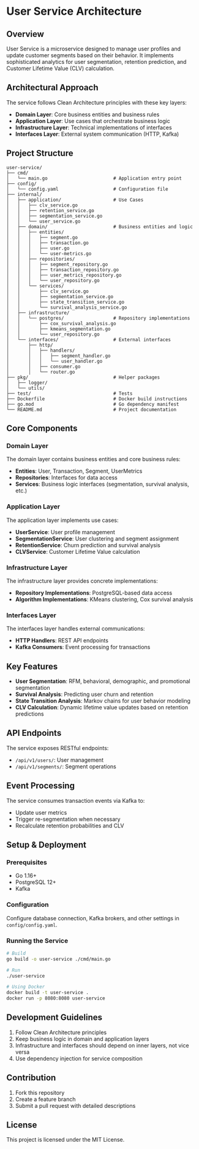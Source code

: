 # User Service Architecture

## Overview

User Service is a microservice designed to manage user profiles and update customer segments based on their behavior. It implements sophisticated analytics for user segmentation, retention prediction, and Customer Lifetime Value (CLV) calculation.

## Architectural Approach

The service follows Clean Architecture principles with these key layers:

- **Domain Layer**: Core business entities and business rules
- **Application Layer**: Use cases that orchestrate business logic
- **Infrastructure Layer**: Technical implementations of interfaces
- **Interfaces Layer**: External system communication (HTTP, Kafka)

## Project Structure

```
user-service/
├── cmd/
│   └── main.go                        # Application entry point
├── config/
│   └── config.yaml                    # Configuration file
├── internal/
│   ├── application/                   # Use Cases
│   │   ├── clv_service.go
│   │   ├── retention_service.go
│   │   ├── segmentation_service.go
│   │   └── user_service.go
│   ├── domain/                        # Business entities and logic
│   │   ├── entities/
│   │   │   ├── segment.go
│   │   │   ├── transaction.go
│   │   │   ├── user.go
│   │   │   └── user-metrics.go
│   │   ├── repositories/
│   │   │   ├── segment_repository.go
│   │   │   ├── transaction_repository.go
│   │   │   ├── user_metrics_repository.go
│   │   │   └── user_repository.go
│   │   └── services/
│   │       ├── clv_service.go
│   │       ├── segmentation_service.go
│   │       ├── state_transition_service.go
│   │       └── survival_analysis_service.go
│   ├── infrastructure/
│   │   └── postgres/                  # Repository implementations
│   │       ├── cox_survival_analysis.go
│   │       ├── kmeans_segmentation.go
│   │       └── user_repository.go
│   └── interfaces/                    # External interfaces
│       ├── http/
│       │   ├── handlers/
│       │   │   ├── segment_handler.go
│       │   │   └── user_handler.go
│       │   ├── consumer.go
│       │   └── router.go
├── pkg/                               # Helper packages
│   ├── logger/
│   └── utils/
├── test/                              # Tests
├── Dockerfile                         # Docker build instructions
├── go.mod                             # Go dependency manifest
└── README.md                          # Project documentation
```

## Core Components

### Domain Layer

The domain layer contains business entities and core business rules:

- **Entities**: User, Transaction, Segment, UserMetrics
- **Repositories**: Interfaces for data access
- **Services**: Business logic interfaces (segmentation, survival analysis, etc.)

### Application Layer

The application layer implements use cases:

- **UserService**: User profile management
- **SegmentationService**: User clustering and segment assignment
- **RetentionService**: Churn prediction and survival analysis
- **CLVService**: Customer Lifetime Value calculation

### Infrastructure Layer

The infrastructure layer provides concrete implementations:

- **Repository Implementations**: PostgreSQL-based data access
- **Algorithm Implementations**: KMeans clustering, Cox survival analysis

### Interfaces Layer

The interfaces layer handles external communications:

- **HTTP Handlers**: REST API endpoints
- **Kafka Consumers**: Event processing for transactions

## Key Features

- **User Segmentation**: RFM, behavioral, demographic, and promotional segmentation
- **Survival Analysis**: Predicting user churn and retention
- **State Transition Analysis**: Markov chains for user behavior modeling
- **CLV Calculation**: Dynamic lifetime value updates based on retention predictions

## API Endpoints

The service exposes RESTful endpoints:

- `/api/v1/users/`: User management
- `/api/v1/segments/`: Segment operations

## Event Processing

The service consumes transaction events via Kafka to:
- Update user metrics
- Trigger re-segmentation when necessary
- Recalculate retention probabilities and CLV

## Setup & Deployment

### Prerequisites
- Go 1.16+
- PostgreSQL 12+
- Kafka

### Configuration
Configure database connection, Kafka brokers, and other settings in `config/config.yaml`.

### Running the Service
```bash
# Build
go build -o user-service ./cmd/main.go

# Run
./user-service

# Using Docker
docker build -t user-service .
docker run -p 8080:8080 user-service
```

## Development Guidelines

1. Follow Clean Architecture principles
2. Keep business logic in domain and application layers
3. Infrastructure and interfaces should depend on inner layers, not vice versa
4. Use dependency injection for service composition

## Contribution

1. Fork this repository
2. Create a feature branch
3. Submit a pull request with detailed descriptions

## License

This project is licensed under the MIT License.
